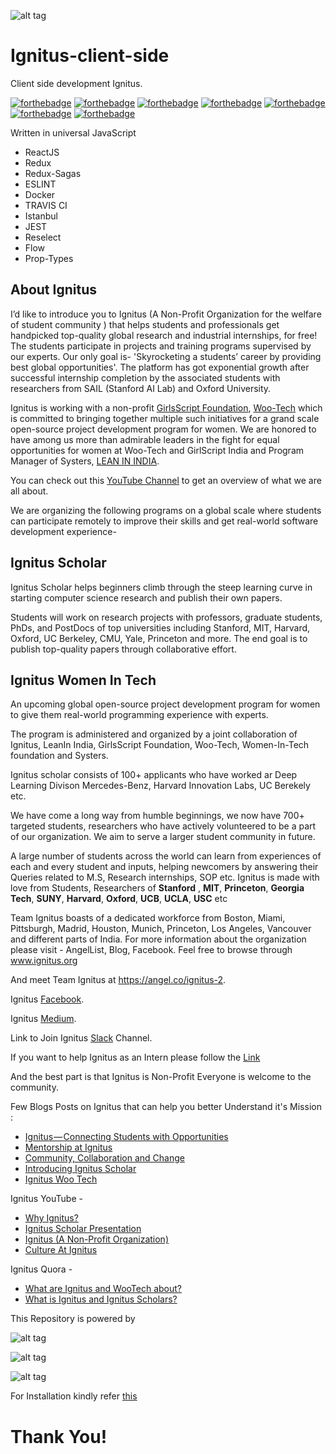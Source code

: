 ![alt tag](https://avatars0.githubusercontent.com/u/39058097?s=200&v=4)

# Ignitus-client-side

Client side development Ignitus.

[![forthebadge](https://forthebadge.com/images/badges/built-by-developers.svg)](https://forthebadge.com)
[![forthebadge](https://forthebadge.com/images/badges/powered-by-responsibility.svg)](https://forthebadge.com)
[![forthebadge](https://forthebadge.com/images/badges/built-with-love.svg)](https://forthebadge.com)
[![forthebadge](https://forthebadge.com/images/badges/check-it-out.svg)](https://forthebadge.com)
[![forthebadge](https://forthebadge.com/images/badges/uses-git.svg)](https://forthebadge.com)
[![forthebadge](https://forthebadge.com/images/badges/made-with-javascript.svg)](https://forthebadge.com)
[![forthebadge](https://forthebadge.com/images/badges/makes-people-smile.svg)](https://forthebadge.com)


Written in universal JavaScript
* ReactJS
* Redux
* Redux-Sagas
* ESLINT
* Docker
* TRAVIS CI
* Istanbul
* JEST
* Reselect
* Flow
* Prop-Types

## About Ignitus

I’d like to introduce you to Ignitus (A Non-Profit Organization for the welfare of student community ) that helps students and professionals get handpicked top-quality global research and industrial internships, for free! The students participate in projects and training programs supervised by our experts.
Our only goal is- 'Skyrocketing a students’ career by providing best global opportunities'.
The platform has got exponential growth after successful internship completion by the associated students with researchers from SAIL (Stanford AI Lab) and Oxford University.

Ignitus is working with a non-profit [GirlsScript Foundation](http://girlscript.tech/), [Woo-Tech](https://wootechnology.github.io/Website/) which is committed to bringing together multiple such initiatives for a grand scale open-source project development program for women.
We are honored to have among us more than admirable leaders in the fight for equal opportunities for women at Woo-Tech and GirlScript India and Program Manager of Systers, [LEAN IN INDIA](https://www.leaninindia.com/).

You can check out this [YouTube Channel](https://www.youtube.com/channel/UCW2BmTcaghAmhELP4_RdRrw) to get an overview of what we are all about. 

We are organizing the following programs on a global scale where students can participate remotely to improve their skills and get real-world software development experience-

## Ignitus Scholar

Ignitus Scholar helps beginners climb through the steep learning curve in starting computer science research and publish their own papers.

Students will work on research projects with professors, graduate students, PhDs, and PostDocs of top universities including Stanford, MIT, Harvard, Oxford, UC Berkeley, CMU, Yale, Princeton and more. The end goal is to publish top-quality papers through collaborative effort.


## Ignitus Women In Tech
An upcoming global open-source project development program for women to give them real-world programming experience with experts.

The program is administered and organized by a joint collaboration of Ignitus, LeanIn India, GirlsScript Foundation, Woo-Tech, Women-In-Tech foundation and Systers. 

Ignitus scholar consists of 100+ applicants who have worked ar Deep Learning Divison Mercedes-Benz, Harvard Innovation Labs, UC Berekely etc.

We have come a long way from humble beginnings, we now have 700+ targeted students, researchers who have actively volunteered to be a part of our organization.
We aim to serve a larger student community in future.

A large number of students across the world can learn from experiences of each and every student and inputs, helping newcomers by answering their Queries related to M.S, Research internships, SOP etc.
Ignitus is made with love from Students, Researchers of **Stanford** , **MIT**, **Princeton**, **Georgia Tech**, **SUNY**, **Harvard**, **Oxford**, **UCB**, **UCLA**, **USC** etc

Team Ignitus boasts of a dedicated workforce from Boston, Miami, Pittsburgh, Madrid, Houston, Munich, Princeton, Los Angeles, Vancouver and different parts of India.
For more information about the organization please visit - AngelList, Blog, Facebook.
Feel free to browse through www.ignitus.org 

And meet Team Ignitus at https://angel.co/ignitus-2.

Ignitus [Facebook](https://www.facebook.com/Ignitus.org/).

Ignitus [Medium](https://medium.com/ignitus/ignitus-connecting-students-with-opportunities-61f08e19861c).

Link to Join Ignitus [Slack](https://goo.gl/YW2Ajr) Channel.

If you want to help Ignitus as an Intern please follow the [Link](https://angel.co/ignitus-2/jobs)

And the best part is that Ignitus is Non-Profit Everyone is welcome to the community.


Few Blogs Posts on Ignitus that can help you better Understand it's Mission :
* [Ignitus — Connecting Students with Opportunities](https://medium.com/ignitus/ignitus-connecting-students-with-opportunities-61f08e19861c)
* [Mentorship at Ignitus](https://medium.com/@afelio_22020/mentorship-at-ignitus-b4a4fabd2a3d)
* [Community, Collaboration and Change](https://medium.com/@rupaljain.1699/community-collaboration-and-change-b7f15867ae1e)
* [Introducing Ignitus Scholar](https://medium.com/@afelio_22020/introducing-ignitus-scholar-6b0c677ba9d7)
* [Ignitus Woo Tech](https://medium.com/@gargdeepika146/ignitus-woo-tech-d68e0174cc75)

Ignitus YouTube - 
* [Why Ignitus?](https://www.youtube.com/watch?v=bIR4xi1ZLvQ)
* [Ignitus Scholar Presentation](https://www.youtube.com/watch?v=P_01fzigkPs&t=270s)
* [Ignitus (A Non-Profit Organization)](https://www.youtube.com/watch?v=2IU_Paf2nF0)
* [Culture At Ignitus](https://www.youtube.com/watch?v=NhU-9cNM1h0)

Ignitus Quora - 
* [What are Ignitus and WooTech about?](https://www.quora.com/What-are-Ignitus-and-WooTech-about)
* [What is Ignitus and Ignitus Scholars?](https://www.quora.com/What-is-Ignitus-and-Ignitus-Scholars)

This Repository is powered by 

![alt tag](https://travis-ci.com/images/logos/TravisCI-Full-Color-light.png
)

![alt tag](http://i1.wp.com/seanshadmand.com/wp-content/uploads/2015/02/heroku-logo.jpg?resize=248%2C225
)

![alt tag](https://cdn-images-1.medium.com/max/788/1*lUNmBw_oyS2ADWqZs4DLOA.png)

For Installation kindly refer [this](https://github.com/Ignitus/Ignitus-Client-Side-Development/blob/master/CONTRIBUTION.md)

# Thank You!
